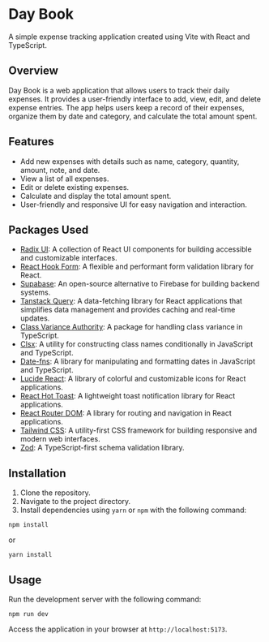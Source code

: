 # Day Book

A simple expense tracking application created using Vite with React and TypeScript.

## Overview

Day Book is a web application that allows users to track their daily expenses. It provides a user-friendly interface to add, view, edit, and delete expense entries. The app helps users keep a record of their expenses, organize them by date and category, and calculate the total amount spent.

## Features

- Add new expenses with details such as name, category, quantity, amount, note, and date.
- View a list of all expenses.
- Edit or delete existing expenses.
- Calculate and display the total amount spent.
- User-friendly and responsive UI for easy navigation and interaction.

## Packages Used

- [Radix UI](https://radix-ui.com/): A collection of React UI components for building accessible and customizable interfaces.
- [React Hook Form](https://react-hook-form.com/): A flexible and performant form validation library for React.
- [Supabase](https://supabase.io/): An open-source alternative to Firebase for building backend systems.
- [Tanstack Query](https://tanstack.com/query): A data-fetching library for React applications that simplifies data management and provides caching and real-time updates.
- [Class Variance Authority](https://cva.style/docs): A package for handling class variance in TypeScript.
- [Clsx](https://www.npmjs.com/package/clsx): A utility for constructing class names conditionally in JavaScript and TypeScript.
- [Date-fns](https://date-fns.org/): A library for manipulating and formatting dates in JavaScript and TypeScript.
- [Lucide React](https://lucide.dev/): A library of colorful and customizable icons for React applications.
- [React Hot Toast](https://react-hot-toast.com/): A lightweight toast notification library for React applications.
- [React Router DOM](https://reactrouter.com/): A library for routing and navigation in React applications.
- [Tailwind CSS](https://tailwindcss.com/): A utility-first CSS framework for building responsive and modern web interfaces.
- [Zod](https://github.com/colinhacks/zod): A TypeScript-first schema validation library.

## Installation

1. Clone the repository.
2. Navigate to the project directory.
3. Install dependencies using `yarn` or `npm` with the following command:

```shell
npm install
```
or
```shell
yarn install
```

## Usage

Run the development server with the following command:
```shell
npm run dev
```

Access the application in your browser at `http://localhost:5173`.

